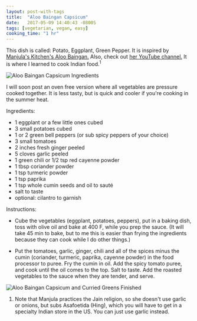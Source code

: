 ```yaml
---
layout: post-with-tags
title:  "Aloo Baingan Capsicum"
date:   2017-05-09 14:40:43 -0800S
tags: [vegetarian, vegan, easy]
cooking_time: "1 hr"
---
```


This dish is called: Potato, Eggplant, Green Pepper. It is inspired by [Manjula's Kitchen's Aloo Baingan.](http://www.manjulaskitchen.com/aloo-baingan-potato-and-eggplant/) Also, check out [her YouTube channel.](https://www.youtube.com/user/Manjulaskitchen) It is where I learned to cook Indian food.<sup>1</sup>

<img src="{{ site.url }}/assets/aloo-baingan-capsicum/aloo-baingan-capsicum-ingredients.jpg" alt="Aloo Baingan Capsicum Ingredients" style="max-width: 700px; height: auto;"/>

I will soon post an oven free version where all vegetables are pressure cooked together. It is less tasty, but is quick and cooler if you're cooking in the summer heat. 

Ingredients:
* 1 eggplant or a few little ones cubed
* 3 small potatoes cubed
* 1 or 2 green bell peppers (or sub spicy peppers of your choice)
* 3 small tomatoes
* 2 inches fresh ginger peeled
* 5 cloves garlic peeled
* 1 green chili or 1/2 tsp red cayenne powder
* 1 tbsp coriander powder
* 1 tsp turmeric powder
* 1 tsp paprika
* 1 tsp whole cumin seeds and oil to sauté
* salt to taste
* optional: cilantro to garnish

Instructions:
* Cube the vegetables (eggplant, potatoes, peppers), put in a baking dish, toss with olive oil and bake at 400 F, while you prep the sauce. (It will take 45 min to bake, but to me this is easier than frying the ingredients because they can cook while I do other things.)

* Put the tomatoes, garlic, ginger, chili and all of the spices minus the cumin (coriander, turmeric, paprika, cayenne powder) in the food processor to puree. Fry the cumin in oil. Add the spicy tomato puree, and cook until the oil comes to the top. Salt to taste. Add the roasted vegetables to the sauce when they are tender, and serve.

<img src="{{ site.url }}/assets/aloo-baingan-capsicum/aloo-baingan-capsicum-curried-greens.jpg" alt="Aloo Baingan Capsicum and Curried Greens Finished" style="max-width: 700px; height: auto;"/>

1. Note that Manjula practices the Jain religion, so she doesn't use garlic or onions, but subs Asafoetida (Hing), which you will have to get in a specialty Indian store in the US. You can just use garlic instead.

